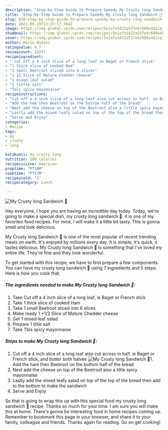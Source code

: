 ```yaml
---
description: "Step-by-Step Guide to Prepare Speedy My Crusty long Sandwich 🥪"
title: "Step-by-Step Guide to Prepare Speedy My Crusty long Sandwich 🥪"
slug: 828-step-by-step-guide-to-prepare-speedy-my-crusty-long-sandwich
date: 2021-05-19T13:37:17.704Z
image: https://img-global.cpcdn.com/recipes/5e1afe3432a537e9/680x482cq70/my-crusty-long-sandwich-recipe-main-photo.jpg
thumbnail: https://img-global.cpcdn.com/recipes/5e1afe3432a537e9/680x482cq70/my-crusty-long-sandwich-recipe-main-photo.jpg
cover: https://img-global.cpcdn.com/recipes/5e1afe3432a537e9/680x482cq70/my-crusty-long-sandwich-recipe-main-photo.jpg
author: Mario Hudson
ratingvalue: 4.7
reviewcount: 14237
recipeingredient:
- " Cut off a 4 inch slice of a long loaf ie Baget or French stick"
- "1 thick slice of cooked Ham"
- "1 small Beetroot sliced into 6 slices"
- "1 12 Slice of Mature Chedder cheese"
- "1 mixed leaf salad"
- "1 little salt"
- "Tbls spicy mayonnaise"
recipeinstructions:
- "Cut off a 4 inch slice of a long loaf also cut across in half. ie Baget or French stick, and butter both halves"
- "Add the ham then Beetroot on the bottom half of the bread"
- "Next add the cheese on top of the Beetroot also a little spicy mayonnaise"
- "Lastly add the mixed leafy salad on top of the top of the bread then add to the bottom to make the sandwich"
- "Serve and Enjoy"
categories:
- Recipe
tags:
- my
- crusty
- long

katakunci: my crusty long 
nutrition: 200 calories
recipecuisine: American
preptime: "PT10M"
cooktime: "PT57M"
recipeyield: "1"
recipecategory: Lunch

---
```



![My Crusty long Sandwich 🥪](https://img-global.cpcdn.com/recipes/5e1afe3432a537e9/680x482cq70/my-crusty-long-sandwich-recipe-main-photo.jpg)

Hey everyone, I hope you are having an incredible day today. Today, we're going to make a special dish, my crusty long sandwich 🥪. It is one of my favorites food recipes. For mine, I will make it a little bit tasty. This is gonna smell and look delicious.

My Crusty long Sandwich 🥪 is one of the most popular of recent trending meals on earth. It's enjoyed by millions every day. It is simple, it's quick, it tastes delicious. My Crusty long Sandwich 🥪 is something that I've loved my entire life. They're fine and they look wonderful.




To get started with this recipe, we have to first prepare a few components. You can have my crusty long sandwich 🥪 using 7 ingredients and 5 steps. Here is how you cook that.

<!--inarticleads1-->

##### The ingredients needed to make My Crusty long Sandwich 🥪:

1. Take  Cut off a 4 inch slice of a long loaf, ie Baget or French stick
1. Take 1 thick slice of cooked Ham
1. Take 1 small Beetroot sliced into 6 slices
1. Make ready 1 +1/2 Slice of Mature Chedder cheese
1. Get 1 mixed leaf salad
1. Prepare 1 little salt
1. Take Tbls spicy mayonnaise




<!--inarticleads2-->

##### Steps to make My Crusty long Sandwich 🥪:

1. Cut off a 4 inch slice of a long loaf also cut across in half. ie Baget or French stick, and butter both halves
<img src="https://img-global.cpcdn.com/steps/d4db1ba9350d5c09/160x128cq70/my-crusty-long-sandwich-recipe-step-1-photo.jpg" alt="My Crusty long Sandwich 🥪">1. Add the ham then Beetroot on the bottom half of the bread
1. Next add the cheese on top of the Beetroot also a little spicy mayonnaise
1. Lastly add the mixed leafy salad on top of the top of the bread then add to the bottom to make the sandwich
1. Serve and Enjoy




So that is going to wrap this up with this special food my crusty long sandwich 🥪 recipe. Thanks so much for your time. I am sure you will make this at home. There's gonna be interesting food in home recipes coming up. Remember to bookmark this page in your browser, and share it to your family, colleague and friends. Thanks again for reading. Go on get cooking!
